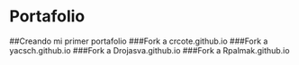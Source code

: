 # Portafolio
##Creando mi primer portafolio
###Fork a crcote.github.io
###Fork a yacsch.github.io
###Fork a Drojasva.github.io
###Fork a Rpalmak.github.io
